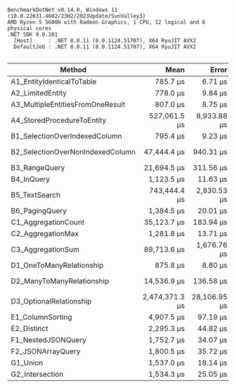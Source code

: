 ```

BenchmarkDotNet v0.14.0, Windows 11 (10.0.22631.4602/23H2/2023Update/SunValley3)
AMD Ryzen 5 5600H with Radeon Graphics, 1 CPU, 12 logical and 6 physical cores
.NET SDK 9.0.101
  [Host]     : .NET 8.0.11 (8.0.1124.51707), X64 RyuJIT AVX2
  DefaultJob : .NET 8.0.11 (8.0.1124.51707), X64 RyuJIT AVX2


```
| Method                           | Mean           | Error        | StdDev       | Gen0       | Exceptions | Gen1      | Gen2    | Allocated    |
|--------------------------------- |---------------:|-------------:|-------------:|-----------:|-----------:|----------:|--------:|-------------:|
| A1_EntityIdenticalToTable        |       785.7 μs |      6.71 μs |      5.95 μs |     0.9766 |          - |         - |       - |     14.05 KB |
| A2_LimitedEntity                 |       778.0 μs |      9.84 μs |      9.21 μs |     1.9531 |          - |         - |       - |     16.26 KB |
| A3_MultipleEntitiesFromOneResult |       807.0 μs |      8.75 μs |      7.76 μs |     1.9531 |          - |         - |       - |     25.85 KB |
| A4_StoredProcedureToEntity       |   527,061.5 μs |  8,933.88 μs |  8,356.76 μs |  3000.0000 |          - | 1000.0000 |       - |  29008.69 KB |
| B1_SelectionOverIndexedColumn    |       795.4 μs |      9.23 μs |      8.64 μs |     0.9766 |          - |         - |       - |     12.88 KB |
| B2_SelectionOverNonIndexedColumn |    47,444.4 μs |    940.31 μs |  1,154.78 μs |   727.2727 |          - |  363.6364 | 90.9091 |   5847.62 KB |
| B3_RangeQuery                    |    21,694.5 μs |    311.56 μs |    276.19 μs |    93.7500 |          - |   31.2500 |       - |    819.92 KB |
| B4_InQuery                       |     1,123.5 μs |     11.63 μs |      9.71 μs |     1.9531 |          - |         - |       - |     19.85 KB |
| B5_TextSearch                    |   743,444.4 μs |  2,830.53 μs |  2,209.90 μs |          - |          - |         - |       - |    979.42 KB |
| B6_PagingQuery                   |     1,384.5 μs |     20.01 μs |     17.74 μs |     3.9063 |          - |         - |       - |     40.52 KB |
| C1_AggregationCount              |    35,123.7 μs |    183.94 μs |    153.60 μs |          - |          - |         - |       - |     12.04 KB |
| C2_AggregationMax                |     1,281.8 μs |     13.71 μs |     12.16 μs |          - |          - |         - |       - |      5.69 KB |
| C3_AggregationSum                |    89,713.6 μs |  1,676.76 μs |  1,794.11 μs |          - |          - |         - |       - |      6.85 KB |
| D1_OneToManyRelationship         |       875.8 μs |      8.80 μs |      7.81 μs |     1.9531 |          - |         - |       - |     26.33 KB |
| D2_ManyToManyRelationship        |    14,536.9 μs |    136.58 μs |    121.07 μs |   312.5000 |          - |   62.5000 | 31.2500 |   2555.72 KB |
| D3_OptionalRelationship          | 2,474,371.3 μs | 28,106.95 μs | 24,916.08 μs | 21000.0000 |          - | 3000.0000 |       - | 175866.23 KB |
| E1_ColumnSorting                 |     4,907.5 μs |     97.19 μs |     86.16 μs |    39.0625 |          - |    7.8125 |       - |    348.07 KB |
| E2_Distinct                      |     2,295.3 μs |     44.82 μs |     51.61 μs |          - |          - |         - |       - |      8.54 KB |
| F1_NestedJSONQuery               |     1,752.7 μs |     34.07 μs |     92.68 μs |     5.8594 |          - |         - |       - |     51.68 KB |
| F2_JSONArrayQuery                |     1,800.5 μs |     35.72 μs |     39.71 μs |          - |          - |         - |       - |     16.86 KB |
| G1_Union                         |     1,537.0 μs |     18.14 μs |     16.97 μs |     1.9531 |          - |         - |       - |     20.35 KB |
| G2_Intersection                  |     1,534.3 μs |     25.05 μs |     23.43 μs |     1.9531 |          - |         - |       - |     21.73 KB |
